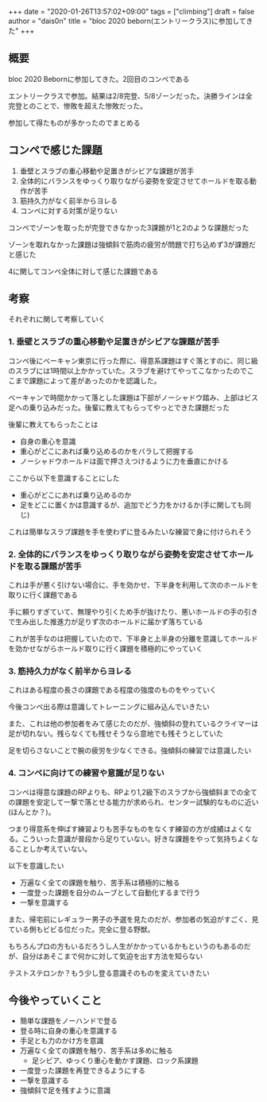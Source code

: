 +++
date = "2020-01-26T13:57:02+09:00"
tags = ["climbing"]
draft = false
author = "dais0n"
title = "bloc 2020 beborn(エントリークラス)に参加してきた"
+++


## 概要
bloc 2020 Bebornに参加してきた。2回目のコンペである

エントリークラスで参加。結果は2/8完登、5/8ゾーンだった。決勝ラインは全完登とのことで、惨敗を超えた惨敗だった。

参加して得たものが多かったのでまとめる

## コンペで感じた課題
1. 垂壁とスラブの重心移動や足置きがシビアな課題が苦手
2. 全体的にバランスをゆっくり取りながら姿勢を安定させてホールドを取る動作が苦手
3. 筋持久力がなく前半からヨレる
4. コンペに対する対策が足りない

コンペでゾーンを取ったが完登できなかった3課題が1と2のような課題だった

ゾーンを取れなかった課題は強傾斜で筋肉の疲労が問題で打ち込めず3が課題だと感じた

4に関してコンペ全体に対して感じた課題である

## 考察

それぞれに関して考察していく

### 1. 垂壁とスラブの重心移動や足置きがシビアな課題が苦手

コンペ後にべーキャン東京に行った際に、得意系課題はすぐ落とすのに、同じ級のスラブには1時間以上かかっていた。スラブを避けてやってこなかったのでここまで課題によって差があったのかを認識した。

べーキャンで時間かかって落とした課題は下部がノーシャドウ踏み、上部はビス足への乗り込みだった。後輩に教えてもらってやっとできた課題だった

後輩に教えてもらったことは
- 自身の重心を意識
- 重心がどこにあれば乗り込めるのかをバラして把握する
- ノーシャドウホールドは面で押さえつけるように力を垂直にかける

ここから以下を意識することにした

- 重心がどこにあれば乗り込めるのか
- 足をどこに置くかは意識するが、追加でどう力をかけるか(手に関しても同じ)

これは簡単なスラブ課題を手を使わずに登るみたいな練習で身に付けられそう

### 2. 全体的にバランスをゆっくり取りながら姿勢を安定させてホールドを取る課題が苦手

これは手が悪く引けない場合に、手を効かせ、下半身を利用して次のホールドを取りに行く課題である

手に頼りすぎていて、無理やり引くため手が抜けたり、悪いホールドの手の引きで生み出した推進力が足りず次のホールドに届かず落ちている

これが苦手なのは把握していたので、下半身と上半身の分離を意識してホールドを効かせながらホールド取りに行く課題を積極的にやっていく

### 3. 筋持久力がなく前半からヨレる

これはある程度の長さの課題である程度の強度のものをやっていく

今後コンペ出る際は意識してトレーニングに組み込んでいきたい

また、これは他の参加者をみて感じたのだが、強傾斜の登れているクライマーは足が切れない。残らなくても残せそうなら意地でも残そうとしていた

足を切らさないことで腕の疲労を少なくできる。強傾斜の練習では意識したい

### 4. コンペに向けての練習や意識が足りない

コンペは得意な課題のRPよりも、RPより1,2級下のスラブから強傾斜までの全ての課題を安定して一撃で落とせる能力が求められ、センター試験的なものに近い(ほんとか？)。

つまり得意系を伸ばす練習よりも苦手なものをなくす練習の方が成績はよくなる。こういった意識が普段から足りていない。好きな課題をやって気持ちよくなることしか考えていない。

以下を意識したい

- 万遍なく全ての課題を触り、苦手系は積極的に触る
- 一度登った課題を自分のムーブとして自動化するまで行う
- 一撃を意識する

また、帰宅前にレギュラー男子の予選を見たのだが、参加者の気迫がすごく、見ている側もビビる位だった。完全に登る野獣。

もちろんプロの方もいるだろうし人生がかかっているかもというのもあるのだが、自分はあそこまで何かに対して気迫を出す方法を知らない

テストステロンか？もう少し登る意識そのものを変えていきたい

## 今後やっていくこと
- 簡単な課題をノーハンドで登る
- 登る時に自身の重心を意識する
- 手足とも力のかけ方を意識
- 万遍なく全ての課題を触り、苦手系は多めに触る
    - 足シビア、ゆっくり重心を動かす課題、ロック系課題
- 一度登った課題を再登できるようにする
- 一撃を意識する
- 強傾斜で足を残すように意識


